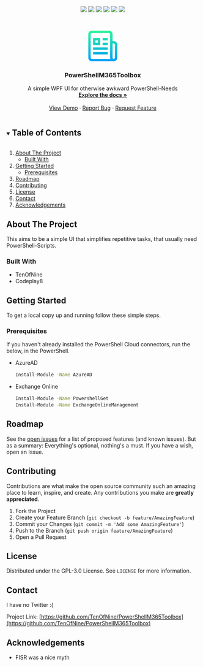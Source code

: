 <!--
*** Thanks for checking out the Best-README-Template. If you have a suggestion
*** that would make this better, please fork the repo and create a pull request
*** or simply open an issue with the tag "enhancement".
*** Thanks again! Now go create something AMAZING! :D
***
***
***
*** To avoid retyping too much info. Do a search and replace for the following:
*** github_username, repo_name, twitter_handle, email, project_title, project_description
-->



<!-- PROJECT SHIELDS -->
<!--
*** I'm using markdown "reference style" links for readability.
*** Reference links are enclosed in brackets [ ] instead of parentheses ( ).
*** See the bottom of this document for the declaration of the reference variables
*** for contributors-url, forks-url, etc. This is an optional, concise syntax you may use.
*** https://www.markdownguide.org/basic-syntax/#reference-style-links
-->

<p align="center">
    <a href="https://github.com/TenOfNine/PowerShellM365Toolbox/graphs/contributors" alt="Contributors">
        <img src="https://img.shields.io/github/contributors/TenOfNine/PowerShellM365Toolbox?label=Contributors&style=flat-square" /></a>   
    <a href="https://github.com/TenOfNine/PowerShellM365Toolbox/network/members" alt="Forks">
        <img src="https://img.shields.io/github/forks/TenOfNine/PowerShellM365Toolbox?label=Forks&style=flat-square" /></a>
    <a href="https://github.com/TenOfNine/PowerShellM365Toolbox/stargazers" alt="Stars">
        <img src="https://img.shields.io/github/stars/TenOfNine/PowerShellM365Toolbox?label=Stars&style=flat-square" /></a>
    <a href="https://github.com/TenOfNine/PowerShellM365Toolbox/pulse" alt="Activity">
        <img src="https://img.shields.io/github/commit-activity/m/TenOfNine/PowerShellM365Toolbox?label=Activity&style=flat-square" /></a>
    <a href="https://github.com/TenOfNine/PowerShellM365Toolbox/issues" alt="Issues">
        <img src="https://img.shields.io/github/issues/TenOfNine/PowerShellM365Toolbox?label=Issues&style=flat-square" /></a>
    <a href="https://github.com/TenOfNine/PowerShellM365Toolbox/blob/master/LICENSE.txt" alt="License">
        <img src="https://img.shields.io/github/license/TenOfNine/PowerShellM365Toolbox?label=License&style=flat-square" /></a>
</p>




<!-- PROJECT LOGO -->
<br />
<p align="center">
  <a href="https://github.com/TenOfNine/PowerShellM365Toolbox">
    <img src="images/logo.png" alt="Logo" width="80" height="80">
  </a>

  <h3 align="center">PowerShellM365Toolbox</h3>

  <p align="center">
    A simple WPF UI for otherwise awkward PowerShell-Needs
    <br />
    <a href="https://github.com/TenOfNine/PowerShellM365Toolbox"><strong>Explore the docs »</strong></a>
    <br />
    <br />
    <a href="https://github.com/TenOfNine/PowerShellM365Toolbox">View Demo</a>
    ·
    <a href="https://github.com/TenOfNine/PowerShellM365Toolbox/issues">Report Bug</a>
    ·
    <a href="https://github.com/TenOfNine/PowerShellM365Toolbox/issues">Request Feature</a>
  </p>
</p>



<!-- TABLE OF CONTENTS -->
<details open="open">
  <summary><h2 style="display: inline-block">Table of Contents</h2></summary>
  <ol>
    <li>
      <a href="#about-the-project">About The Project</a>
      <ul>
        <li><a href="#built-with">Built With</a></li>
      </ul>
    </li>
    <li>
      <a href="#getting-started">Getting Started</a>
      <ul>
        <li><a href="#prerequisites">Prerequisites</a></li>
      </ul>
    </li>
    <li><a href="#roadmap">Roadmap</a></li>
    <li><a href="#contributing">Contributing</a></li>
    <li><a href="#license">License</a></li>
    <li><a href="#contact">Contact</a></li>
    <li><a href="#acknowledgements">Acknowledgements</a></li>
  </ol>
</details>



<!-- ABOUT THE PROJECT -->
## About The Project

This aims to be a simple UI that simplifies repetitive tasks, that usually need PowerShell-Scripts.


### Built With

* TenOfNine
* Codeplay8




<!-- GETTING STARTED -->
## Getting Started

To get a local copy up and running follow these simple steps.

### Prerequisites

If you haven't already installed the PowerShell Cloud connectors, run the below, in the PowerShell.
* AzureAD
  ```sh
  Install-Module -Name AzureAD
  ```


* Exchange Online
  ```sh
  Install-Module -Name PowershellGet
  Install-Module -Name ExchangeOnlineManagement
  ```


<!-- ROADMAP -->
## Roadmap

See the [open issues](https://github.com/TenOfNine/PowerShellM365Toolbox/issues) for a list of proposed features (and known issues).
But as a summary: Everything's optional, nothing's a must. If you have a wish, open an Issue.



<!-- CONTRIBUTING -->
## Contributing

Contributions are what make the open source community such an amazing place to learn, inspire, and create. Any contributions you make are **greatly appreciated**.

1. Fork the Project
2. Create your Feature Branch (`git checkout -b feature/AmazingFeature`)
3. Commit your Changes (`git commit -m 'Add some AmazingFeature'`)
4. Push to the Branch (`git push origin feature/AmazingFeature`)
5. Open a Pull Request



<!-- LICENSE -->
## License

Distributed under the GPL-3.0 License. See `LICENSE` for more information.



<!-- CONTACT -->
## Contact

I have no Twitter :(


Project Link: [https://github.com/TenOfNine/PowerShellM365Toolbox](https://github.com/TenOfNine/PowerShellM365Toolbox)



<!-- ACKNOWLEDGEMENTS -->
## Acknowledgements

* []()FISR was a nice myth
